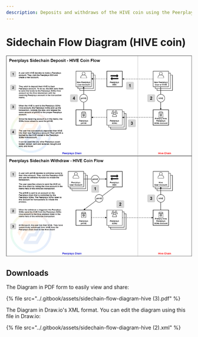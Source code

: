 ```yaml
---
description: Deposits and withdraws of the HIVE coin using the Peerplays sidechain.
---
```


# Sidechain Flow Diagram \(HIVE coin\)

![](../.gitbook/assets/sidechain-flow-diagram-hive%20%283%29.png)

## Downloads

The Diagram in PDF form to easily view and share:

{% file src="../.gitbook/assets/sidechain-flow-diagram-hive \(3\).pdf" %}

The Diagram in Draw.io's XML format. You can edit the diagram using this file in Draw.io:

{% file src="../.gitbook/assets/sidechain-flow-diagram-hive \(2\).xml" %}

